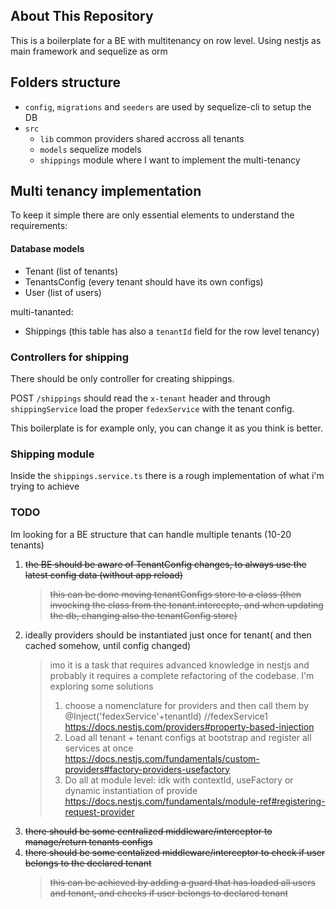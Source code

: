 ## About This Repository

This is a boilerplate for a BE with multitenancy on row level.
Using nestjs as main framework and sequelize as orm

## Folders structure

- `config`, `migrations` and `seeders` are used by sequelize-cli to setup the DB
- `src`
  - `lib` common providers shared accross all tenants
  - `models` sequelize models
  - `shippings` module where I want to implement the multi-tenancy

## Multi tenancy implementation

To keep it simple there are only essential elements to understand the requirements:

#### Database models

- Tenant (list of tenants)
- TenantsConfig (every tenant should have its own configs)
- User (list of users)

multi-tananted:

- Shippings (this table has also a `tenantId` field for the row level tenancy)

### Controllers for shipping

There should be only controller for creating shippings.

POST `/shippings` should read the `x-tenant` header and through `shippingService` load the proper `fedexService` with the tenant config.

This boilerplate is for example only, you can change it as you think is better.

### Shipping module

Inside the `shippings.service.ts` there is a rough implementation of what i'm trying to achieve

### TODO

Im looking for a BE structure that can handle multiple tenants (10-20 tenants)

1. ~~the BE should be aware of TenantConfig changes, to always use the latest config data (without app reload)~~
   > ~~this can be done moving tenantConfigs store to a class (then invocking the class from the tenant.intercepto, and when updating the db, changing also the tenantConfig store)~~
2. ideally providers should be instantiated just once for tenant( and then cached somehow, until config changed)
   > imo it is a task that requires advanced knowledge in nestjs and probably it requires a complete refactoring of the codebase.
   > I'm exploring some solutions
   >
   > 1. choose a nomenclature for providers and then call them by @Inject('fedexService'+tenantId) //fedexService1
   >    https://docs.nestjs.com/providers#property-based-injection
   > 2. Load all tenant + tenant configs at bootstrap and register all services at once
   >    https://docs.nestjs.com/fundamentals/custom-providers#factory-providers-usefactory
   > 3. Do all at module level: idk with contextId, useFactory or dynamic instantiation of provide
   >    https://docs.nestjs.com/fundamentals/module-ref#registering-request-provider
3. ~~there should be some centralized middleware/interceptor to manage/return tenants configs~~
4. ~~there should be some centalized middleware/interceptor to check if user belongs to the declared tenant~~
   > ~~this can be achieved by adding a guard that has loaded all users and tenant, and checks if user belongs to declared tenant~~
